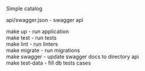 Simple catalog

api/swagger.json - swagger api

make up - run application <br/>
make test - run tests <br/>
make lint - run linters <br/>
make migrate - run migrations <br/>
make swagger - update swagger docs to directory api <br/>
make test-data - fill db tests cases <br/>